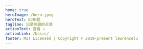 ```yaml
---
home: true
heroImage: /hero.jpeg
heroText: OJ刷题
tagline: 记录刷题的点滴
actionText: 查看 →
actionLink: /basic/
footer: MIT Licensed | Copyright © 2019-present lawrencelu
---
```

